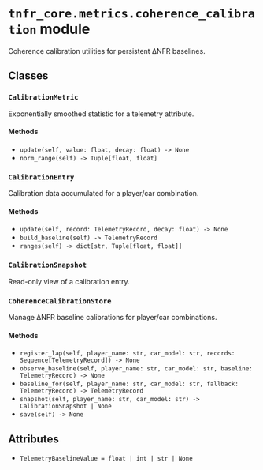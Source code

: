 # `tnfr_core.metrics.coherence_calibration` module
Coherence calibration utilities for persistent ΔNFR baselines.

## Classes
### `CalibrationMetric`
Exponentially smoothed statistic for a telemetry attribute.

#### Methods
- `update(self, value: float, decay: float) -> None`
- `norm_range(self) -> Tuple[float, float]`

### `CalibrationEntry`
Calibration data accumulated for a player/car combination.

#### Methods
- `update(self, record: TelemetryRecord, decay: float) -> None`
- `build_baseline(self) -> TelemetryRecord`
- `ranges(self) -> dict[str, Tuple[float, float]]`

### `CalibrationSnapshot`
Read-only view of a calibration entry.

### `CoherenceCalibrationStore`
Manage ΔNFR baseline calibrations for player/car combinations.

#### Methods
- `register_lap(self, player_name: str, car_model: str, records: Sequence[TelemetryRecord]) -> None`
- `observe_baseline(self, player_name: str, car_model: str, baseline: TelemetryRecord) -> None`
- `baseline_for(self, player_name: str, car_model: str, fallback: TelemetryRecord) -> TelemetryRecord`
- `snapshot(self, player_name: str, car_model: str) -> CalibrationSnapshot | None`
- `save(self) -> None`

## Attributes
- `TelemetryBaselineValue = float | int | str | None`

